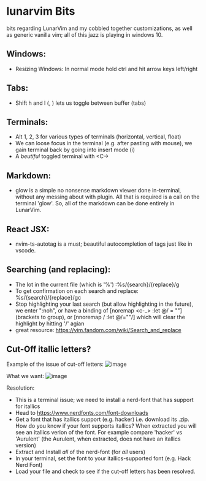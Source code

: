 # lunarvim Bits
bits regarding LunarVim and my cobbled together customizations, as well as generic vanilla vim; all of this jazz is playing in windows 10.


## Windows:
* Resizing Windows: In normal mode hold ctrl and hit arrow keys left/right

## Tabs:
* Shift h and l (<S-h>, <S-l>) lets us toggle between buffer (tabs)

## Terminals:
* Alt 1, 2, 3 for various types of terminals (horizontal, vertical, float)
* We can loose focus in the terminal (e.g. after pasting with mouse), we gain terminal back by going into
insert mode (i)
* A *beutiful* toggled terminal with <C-\> 

## Markdown:
* glow is a simple no nonsense markdown viewer done in-terminal, without any messing about with plugin. All
that is required is a call on the terminal 'glow'. So, all of the markdown can be done entirely in LunarVim.

## React JSX:
* nvim-ts-autotag is a must; beautiful autocompletion of tags just like in vscode.

## Searching (and replacing):
* The lot in the current file (which is '%') :%s/{search}/{replace}/g
* To get confirmation on each search and replace: %s/{search}/{replace}/gc
* Stop highlighting your last search (but allow highlighting in the future), we enter ":noh",
 or have a binding of [noremap <silent> <c-_> :let @/ = ""<CR>]  (brackets to group), or [nnoremap / :let @/=""<CR>/] which
will clear the highlight by hitting '/' agian
* great resource: https://vim.fandom.com/wiki/Search_and_replace



## Cut-Off itallic letters?

Example of the issue of cut-off letters:
![image](https://github.com/harleigh/lunarvimConfiguration/assets/4912070/0b0c3550-65db-4899-bd12-6175a7b7ab3d)

What we want:
![image](https://github.com/harleigh/lunarvimConfiguration/assets/4912070/c3355998-8427-4e2f-8490-78b9761fc04d)

Resolution:
* This is a terminal issue; we need to install a nerd-font that has support for itallics
* Head to https://www.nerdfonts.com/font-downloads
* Get a font that has itallics support (e.g. hacker) i.e. download its .zip. How do you know if your font supports itallics? When extracted you will see an itallics verion of the font. For example compare 'hacker' vs 'Aurulent' (the Aurulent, when extracted, does not have an itallics version) 
* Extract and Install *all* of the nerd-font (for *all* users)
* In your terminal, set the font to your itallics-supported font (e.g. Hack Nerd Font)
* Load your file and check to see if the cut-off letters has been resolved.

